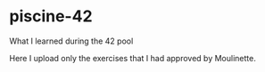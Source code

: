 # piscine-42
What I learned during the 42 pool

Here I upload only the exercises that I had approved by Moulinette.
